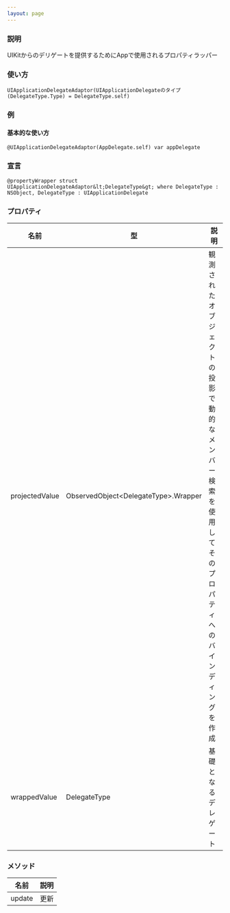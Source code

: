 ```yaml
---
layout: page
---
```


### 説明

UIKitからのデリゲートを提供するためにAppで使用されるプロパティラッパー

### 使い方

    UIApplicationDelegateAdaptor(UIApplicationDelegateのタイプ(DelegateType.Type) = DelegateType.self)

### 例

#### 基本的な使い方

    @UIApplicationDelegateAdaptor(AppDelegate.self) var appDelegate

### 宣言

    @propertyWrapper struct UIApplicationDelegateAdaptor&lt;DelegateType&gt; where DelegateType : NSObject, DelegateType : UIApplicationDelegate

### プロパティ

| 名前             | 型                                    | 説明                                               |
| -------------- | ------------------------------------ | ------------------------------------------------ |
| projectedValue | ObservedObject&lt;DelegateType&gt;.Wrapper | 観測されたオブジェクトの投影で動的なメンバー検索を使用してそのプロパティへのバインディングを作成 |
| wrappedValue   | DelegateType                         | 基礎となるデレゲート                                       |

### メソッド

| 名前     | 説明  |
| ------ | --- |
| update | 更新  |
